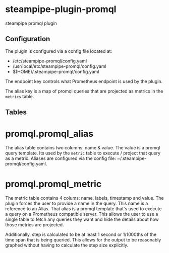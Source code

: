 # steampipe-plugin-promql
steampipe promql plugin

Configuration
-------------

The plugin is configured via a config file located at:
* /etc/steampipe-promql/config.yaml
* /usr/local/etc/steampipe-promql/config.yaml
* $(HOME)/.steampipe-promql/config.yaml

The endpoint key controls what Prometheus endpoint is used by
the plugin.

The alias key is a map of promql queries that are projected
as metrics in the `metrics` table.


Tables
------

promql.promql_alias
===================

The alias table contains two columns: name & value. The value
is a promql query template. Its used by the `metric` table to
execute / project that query as a metric. Aliases are configured
via the config file: ~/.steampipe-promql/config.yaml. 

promql.promql_metric
====================

The metric table contains 4 colums: name, labels, timestamp and value. The
plugin forces the user to provide a name in the query. This name is a reference
to an Alias. That alias is a promql template that's used to execute a query
on a Prometheus compatible server. This allows the user to use a single table
to fetch any queries they want and hide the details about how those metrics
are projected. 

Additionally, step is calculated to be at least 1 second or 1/1000ths of the time
span that is being queried. This allows for the output to be reasonably graphed
without having to calculate the step size explicitly. 

